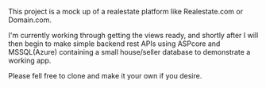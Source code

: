 This project is a mock up of a realestate platform like Realestate.com or Domain.com.

I'm currently working through getting the views ready, and shortly after I will
then  begin to make simple backend rest APIs using ASPcore and MSSQL(Azure) containing 
a small house/seller database to demonstrate a working app. 

Please fell free to clone and make it your own if you desire.




